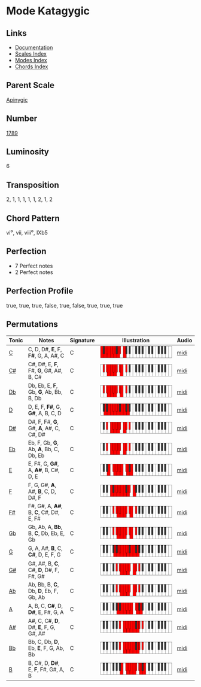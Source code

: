 # Mode Katagygic

## Links

- [Documentation](README.md)
- [Scales Index](Scales.md)
- [Modes Index](Modes.md)
- [Chords Index](Chords.md)

## Parent Scale

[Apinygic](ScaleApinygic.md)

## Number

[1789](https://ianring.com/musictheory/scales/1789)

## Luminosity

6

## Transposition

2, 1, 1, 1, 1, 1, 2, 1, 2

## Chord Pattern

vi⁰, vii, viii⁰, IXb5

## Perfection

- 7 Perfect notes
- 2 Perfect notes

## Perfection Profile

true, true, true, false, true, false, true, true, true

## Permutations

| Tonic | Notes | Signature | Illustration | Audio |
|-------|-------|-----------|--------------|-------|
| [C](ModeCNaturalKatagygic.md) | C, D, D#, **E**, F, **F#**, G, A, A#, C | C | ![CNaturalKatagygic](ModeCNaturalKatagygic.png) | [midi](https://github.com/edipermadi/music/blob/main/docs/ModeCNaturalKatagygic.mid?raw=true) |
| [C#](ModeCSharpKatagygic.md) | C#, D#, E, **F**, F#, **G**, G#, A#, B, C# | C | ![CSharpKatagygic](ModeCSharpKatagygic.png) | [midi](https://github.com/edipermadi/music/blob/main/docs/ModeCSharpKatagygic.mid?raw=true) |
| [Db](ModeDFlatKatagygic.md) | Db, Eb, E, **F**, Gb, **G**, Ab, Bb, B, Db | C | ![DFlatKatagygic](ModeDFlatKatagygic.png) | [midi](https://github.com/edipermadi/music/blob/main/docs/ModeDFlatKatagygic.mid?raw=true) |
| [D](ModeDNaturalKatagygic.md) | D, E, F, **F#**, G, **G#**, A, B, C, D | C | ![DNaturalKatagygic](ModeDNaturalKatagygic.png) | [midi](https://github.com/edipermadi/music/blob/main/docs/ModeDNaturalKatagygic.mid?raw=true) |
| [D#](ModeDSharpKatagygic.md) | D#, F, F#, **G**, G#, **A**, A#, C, C#, D# | C | ![DSharpKatagygic](ModeDSharpKatagygic.png) | [midi](https://github.com/edipermadi/music/blob/main/docs/ModeDSharpKatagygic.mid?raw=true) |
| [Eb](ModeEFlatKatagygic.md) | Eb, F, Gb, **G**, Ab, **A**, Bb, C, Db, Eb | C | ![EFlatKatagygic](ModeEFlatKatagygic.png) | [midi](https://github.com/edipermadi/music/blob/main/docs/ModeEFlatKatagygic.mid?raw=true) |
| [E](ModeENaturalKatagygic.md) | E, F#, G, **G#**, A, **A#**, B, C#, D, E | C | ![ENaturalKatagygic](ModeENaturalKatagygic.png) | [midi](https://github.com/edipermadi/music/blob/main/docs/ModeENaturalKatagygic.mid?raw=true) |
| [F](ModeFNaturalKatagygic.md) | F, G, G#, **A**, A#, **B**, C, D, D#, F | C | ![FNaturalKatagygic](ModeFNaturalKatagygic.png) | [midi](https://github.com/edipermadi/music/blob/main/docs/ModeFNaturalKatagygic.mid?raw=true) |
| [F#](ModeFSharpKatagygic.md) | F#, G#, A, **A#**, B, **C**, C#, D#, E, F# | C | ![FSharpKatagygic](ModeFSharpKatagygic.png) | [midi](https://github.com/edipermadi/music/blob/main/docs/ModeFSharpKatagygic.mid?raw=true) |
| [Gb](ModeGFlatKatagygic.md) | Gb, Ab, A, **Bb**, B, **C**, Db, Eb, E, Gb | C | ![GFlatKatagygic](ModeGFlatKatagygic.png) | [midi](https://github.com/edipermadi/music/blob/main/docs/ModeGFlatKatagygic.mid?raw=true) |
| [G](ModeGNaturalKatagygic.md) | G, A, A#, **B**, C, **C#**, D, E, F, G | C | ![GNaturalKatagygic](ModeGNaturalKatagygic.png) | [midi](https://github.com/edipermadi/music/blob/main/docs/ModeGNaturalKatagygic.mid?raw=true) |
| [G#](ModeGSharpKatagygic.md) | G#, A#, B, **C**, C#, **D**, D#, F, F#, G# | C | ![GSharpKatagygic](ModeGSharpKatagygic.png) | [midi](https://github.com/edipermadi/music/blob/main/docs/ModeGSharpKatagygic.mid?raw=true) |
| [Ab](ModeAFlatKatagygic.md) | Ab, Bb, B, **C**, Db, **D**, Eb, F, Gb, Ab | C | ![AFlatKatagygic](ModeAFlatKatagygic.png) | [midi](https://github.com/edipermadi/music/blob/main/docs/ModeAFlatKatagygic.mid?raw=true) |
| [A](ModeANaturalKatagygic.md) | A, B, C, **C#**, D, **D#**, E, F#, G, A | C | ![ANaturalKatagygic](ModeANaturalKatagygic.png) | [midi](https://github.com/edipermadi/music/blob/main/docs/ModeANaturalKatagygic.mid?raw=true) |
| [A#](ModeASharpKatagygic.md) | A#, C, C#, **D**, D#, **E**, F, G, G#, A# | C | ![ASharpKatagygic](ModeASharpKatagygic.png) | [midi](https://github.com/edipermadi/music/blob/main/docs/ModeASharpKatagygic.mid?raw=true) |
| [Bb](ModeBFlatKatagygic.md) | Bb, C, Db, **D**, Eb, **E**, F, G, Ab, Bb | C | ![BFlatKatagygic](ModeBFlatKatagygic.png) | [midi](https://github.com/edipermadi/music/blob/main/docs/ModeBFlatKatagygic.mid?raw=true) |
| [B](ModeBNaturalKatagygic.md) | B, C#, D, **D#**, E, **F**, F#, G#, A, B | C | ![BNaturalKatagygic](ModeBNaturalKatagygic.png) | [midi](https://github.com/edipermadi/music/blob/main/docs/ModeBNaturalKatagygic.mid?raw=true) |
